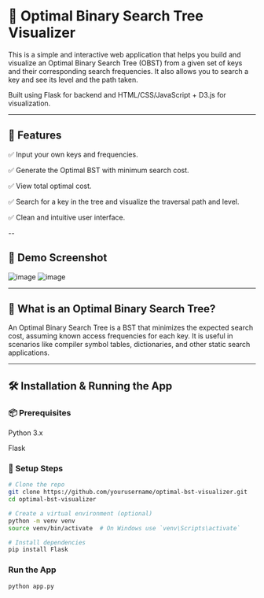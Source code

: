 # 🌲 Optimal Binary Search Tree Visualizer
This is a simple and interactive web application that helps you build and visualize an Optimal Binary Search Tree (OBST) from a given set of keys and their corresponding search frequencies. It also allows you to search a key and see its level and the path taken.

Built using Flask for backend and HTML/CSS/JavaScript + D3.js for visualization.

---
## 🚀 Features
✅ Input your own keys and frequencies.

✅ Generate the Optimal BST with minimum search cost.

✅ View total optimal cost.

✅ Search for a key in the tree and visualize the traversal path and level.

✅ Clean and intuitive user interface.

--
## 📸 Demo Screenshot
![image](https://github.com/user-attachments/assets/7965fb04-efa0-4508-acd7-9d97e4fc6f47)
![image](https://github.com/user-attachments/assets/4eea2816-adfc-43ee-bfae-9d97cf8a3972)

---

## 🧠 What is an Optimal Binary Search Tree?
An Optimal Binary Search Tree is a BST that minimizes the expected search cost, assuming known access frequencies for each key. It is useful in scenarios like compiler symbol tables, dictionaries, and other static search applications.

---
## 🛠️ Installation & Running the App

### 📦 Prerequisites
Python 3.x

Flask

### 🔧 Setup Steps
```bash
# Clone the repo
git clone https://github.com/yourusername/optimal-bst-visualizer.git
cd optimal-bst-visualizer

# Create a virtual environment (optional)
python -m venv venv
source venv/bin/activate  # On Windows use `venv\Scripts\activate`

# Install dependencies
pip install Flask
```
### Run the App
```bash
python app.py
```


